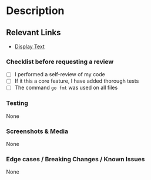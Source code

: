 # Description
<!-- Please add a summary for this PR. Summary should scale w/ PR size!  -->

## Relevant Links
<!-- Please add any relevant links or resources, ideally links to related PRs, technical concepts or literature! -->
- [Display Text](https://www.vertgenlab.org/)

### Checklist before requesting a review

- [ ] I performed a self-review of my code
- [ ] If it this a core feature, I have added thorough tests
- [ ] The command `go fmt` was used on all files

### Testing
<!-- if relevant, document how you tested this code, and how someone else might also test it -->
None

### Screenshots & Media
<!-- if relevant, add an screenshots, images or recordings -->
None

### Edge cases / Breaking Changes / Known Issues
<!-- if relevant, document any edge cases, known issues, etc -->
None
